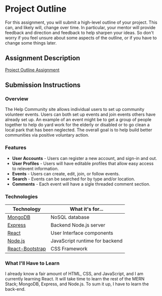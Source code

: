 # Project Outline
For this assignment, you will submit a high-level outline of your project. This can, and likely will, change over time. In particular, your mentor will provide feedback and direction and feedback to help sharpen your ideas. So don't worry if you feel unsure about some aspects of the outline, or if you have to change some things later.

## Assignment Description
[Project Outline Assignment](https://education.launchcode.org/liftoff/assignments/project-outline/)

## Submission Instructions

### Overview
The Help Community site allows individual users to set up community volunteer events.  Users can both set up events and join events others have already set up.  An example of an event might be to get a group of people together to help do yard work for the elderly or disabled or to go clean a local park that has been neglected.  The overall goal is to help build better communities via positive voluntary action. 

### Features
- **User Accounts** - Users can register a new account, and sign-in and out.
- **User Profiles** - Users will have editable profiles that allow easy access to relevent information.
- **Events** - Users can create, edit, join, or follow events.
- **Search** - Events can be searched for by type and/or location.
- **Comments** - Each event will have a sigle threaded comment section.

### Technologies
|Technology|What it's for...|
|-|-|
|[MongoDB](https://www.mongodb.com/)|NoSQL database|
|[Express](https://expressjs.com/)|Backend Node.js server|
|[React](https://reactjs.org/)|User Interface components|
|[Node.js](https://nodejs.org/en/)|JavaScript runtime for backend|
|[React-Bootstrap](https://react-bootstrap.github.io/)|CSS Framework


### What I'll Have to Learn
I already know a fair amount of HTML, CSS, and JavaScript, and I am currently learning React.  It will take time to learn the rest of the MERN Stack; MongoDB, Express, and Node.js.  To sum it up, I have to learn the back-end.
